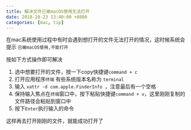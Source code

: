 ```yaml
---
title: 解决文件已被macOS使用无法打开
date: 2018-10-23 13:40:00 +0800
categories: [mac, tip]
---
```



在mac系统使用过程中有时会遇到想打开的文件无法打开的情况，这时候系统会提示 `已被macOS使用,不能打开`

按如下方式操作即可解决

1. 选中想要打开的文件，按一下copy快捷键`command + c`
2. 打开应用程序`终端` 有些系统版本名称为 `terminal`
3. 输入 `xattr -d com.apple.FinderInfo `，注意最后有一个空格
4. 保持输入焦点在`终端`窗口中，按下粘贴快捷键`command + v`，这里刚刚复制的文件路径会粘贴到窗口中
5. 按下`Enter`执行输入的命令

这样再去打开刚刚的文件，就能成功打开了